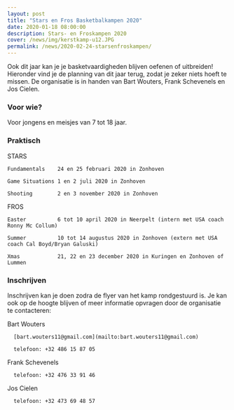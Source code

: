 ```yaml
---
layout: post
title: "Stars en Fros Basketbalkampen 2020"
date: 2020-01-18 08:00:00
description: Stars- en Froskampen 2020 
cover: /news/img/kerstkamp-u12.JPG
permalink: /news/2020-02-24-starsenfroskampen/
---
```

Ook dit jaar kan je je basketvaardigheden blijven oefenen of uitbreiden! Hieronder vind je de planning van dit jaar terug, zodat je zeker niets hoeft te missen. De organisatie is in handen van Bart Wouters, Frank Schevenels en Jos Cielen.

### Voor wie?

Voor jongens en meisjes van 7 tot 18 jaar.

### Praktisch

STARS
    
    Fundamentals    24 en 25 februari 2020 in Zonhoven
    
    Game Situations 1 en 2 juli 2020 in Zonhoven
    
    Shooting        2 en 3 november 2020 in Zonhoven

FROS

    Easter          6 tot 10 april 2020 in Neerpelt (intern met USA coach Ronny Mc Collum)

    Summer          10 tot 14 augustus 2020 in Zonhoven (extern met USA coach Cal Boyd/Bryan Galuski)

    Xmas            21, 22 en 23 december 2020 in Kuringen en Zonhoven of Lummen


### Inschrijven

Inschrijven kan je doen zodra de flyer van het kamp rondgestuurd is. Je kan ook op de hoogte blijven of meer informatie opvragen door de organisatie te contacteren: 

Bart Wouters 

      [bart.wouters11@gmail.com](mailto:bart.wouters11@gmail.com)
  
      telefoon: +32 486 15 87 05

Frank Schevenels

      telefoon: +32 476 33 91 46

Jos Cielen

      telefoon: +32 473 69 48 57

